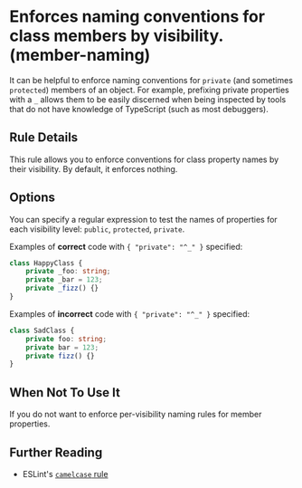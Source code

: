 # Enforces naming conventions for class members by visibility. (member-naming)

It can be helpful to enforce naming conventions for `private` (and sometimes `protected`) members of an object. For example, prefixing private properties with a `_` allows them to be easily discerned when being inspected by tools that do not have knowledge of TypeScript (such as most debuggers).

## Rule Details

This rule allows you to enforce conventions for class property names by their visibility.  By default, it enforces nothing.

## Options

You can specify a regular expression to test the names of properties for each visibility level: `public`, `protected`, `private`.

Examples of **correct** code with `{ "private": "^_" }` specified:

```ts
class HappyClass {
    private _foo: string;
    private _bar = 123;
    private _fizz() {}
}
```

Examples of **incorrect** code with `{ "private": "^_" }` specified:

```ts
class SadClass {
    private foo: string;
    private bar = 123;
    private fizz() {}
}
```

## When Not To Use It

If you do not want to enforce per-visibility naming rules for member properties.

## Further Reading

* ESLint's [`camelcase` rule](https://eslint.org/docs/rules/camelcase)
